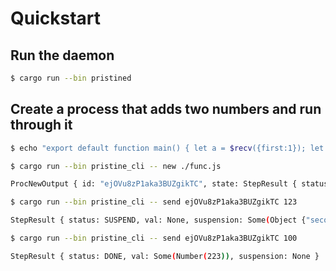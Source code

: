 # Quickstart

## Run the daemon
```bash
$ cargo run --bin pristined 
```

## Create a process that adds two numbers and run through it
```bash
$ echo "export default function main() { let a = $recv({first:1}); let b = $recv({second:2}); return a + b; }" > func.js

$ cargo run --bin pristine_cli -- new ./func.js

ProcNewOutput { id: "ejOVu8zP1aka3BUZgikTC", state: StepResult { status: SUSPEND, val: None, suspension: Some(Object {"first": Number(1)}) } }

$ cargo run --bin pristine_cli -- send ejOVu8zP1aka3BUZgikTC 123 

StepResult { status: SUSPEND, val: None, suspension: Some(Object {"second": Number(2)}) }

$ cargo run --bin pristine_cli -- send ejOVu8zP1aka3BUZgikTC 100

StepResult { status: DONE, val: Some(Number(223)), suspension: None }
```